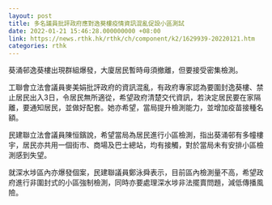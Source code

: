 ```yaml
---
layout: post
title: 多名議員批評政府應對逸葵樓疫情資訊混亂促設小區測試
date: 2022-01-21 15:46:28.000000000 +08:00
link: https://news.rthk.hk/rthk/ch/component/k2/1629939-20220121.htm
categories: rthk
---
```


葵涌邨逸葵樓出現群組爆發，大廈居民暫時毋須撤離，但要接受密集檢測。

工聯會立法會議員麥美娟批評政府的資訊混亂，有政府專家認為要圍封逸葵樓、禁止居民出入3日，令居民無所適從，希望政府清楚交代資訊，若決定居民要在家隔離，要通知居民，並做好配套。她亦希望，當局提升檢測能力，並增加疫苗接種名額。

民建聯立法會議員陳恒鑌說，希望當局為居民進行小區檢測，指出葵涌邨有多幢樓宇，居民亦共用一個街市、商場及巴士總站，均有接觸，對於當局未有安排小區檢測感到失望。

就深水埗區內亦爆發個案，民建聯議員鄭泳舜表示，目前區內檢測量不高，希望政府進行非圍封式的小區強制檢測，同時亦要處理深水埗非法擺賣問題，減低傳播風險。
